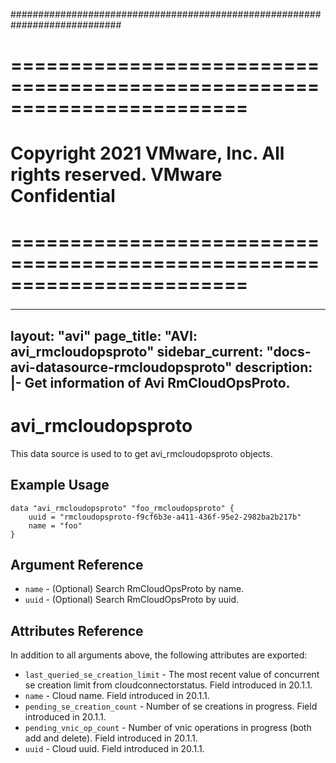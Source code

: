 ############################################################################
# ========================================================================
# Copyright 2021 VMware, Inc.  All rights reserved. VMware Confidential
# ========================================================================
###

<!--
    Copyright 2021 VMware, Inc.
    SPDX-License-Identifier: Mozilla Public License 2.0
-->
---
layout: "avi"
page_title: "AVI: avi_rmcloudopsproto"
sidebar_current: "docs-avi-datasource-rmcloudopsproto"
description: |-
  Get information of Avi RmCloudOpsProto.
---

# avi_rmcloudopsproto

This data source is used to to get avi_rmcloudopsproto objects.

## Example Usage

```hcl
data "avi_rmcloudopsproto" "foo_rmcloudopsproto" {
    uuid = "rmcloudopsproto-f9cf6b3e-a411-436f-95e2-2982ba2b217b"
    name = "foo"
}
```

## Argument Reference

* `name` - (Optional) Search RmCloudOpsProto by name.
* `uuid` - (Optional) Search RmCloudOpsProto by uuid.

## Attributes Reference

In addition to all arguments above, the following attributes are exported:

* `last_queried_se_creation_limit` - The most recent value of concurrent se creation limit from cloudconnectorstatus. Field introduced in 20.1.1.
* `name` - Cloud name. Field introduced in 20.1.1.
* `pending_se_creation_count` - Number of se creations in progress. Field introduced in 20.1.1.
* `pending_vnic_op_count` - Number of vnic operations in progress (both add and delete). Field introduced in 20.1.1.
* `uuid` - Cloud uuid. Field introduced in 20.1.1.


